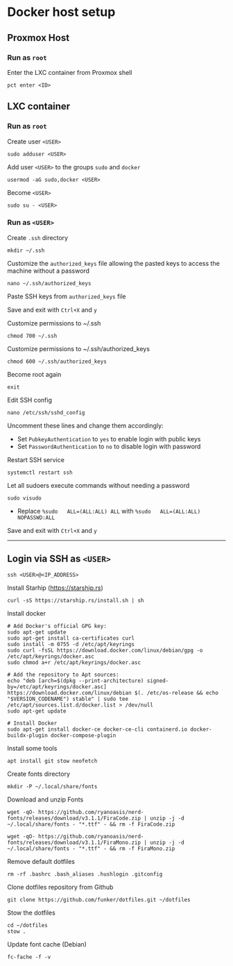# Docker host setup

## Proxmox Host

### Run as `root`

Enter the LXC container from Proxmox shell

    pct enter <ID>

## LXC container

### Run as `root`

Create user `<USER>`

    sudo adduser <USER>

Add user `<USER>` to the groups `sudo` and `docker`

    usermod -aG sudo,docker <USER>

Become `<USER>`
    
    sudo su - <USER>

### Run as `<USER>`
Create `.ssh` directory
    
    mkdir ~/.ssh

Customize the `authorized_keys` file allowing the pasted keys to access the machine without a password
    
    nano ~/.ssh/authorized_keys

Paste SSH keys from `authorized_keys` file


Save and exit with `Ctrl+X` and `y`

Customize permissions to ~/.ssh

    chmod 700 ~/.ssh

Customize permissions to ~/.ssh/authorized_keys
    
    chmod 600 ~/.ssh/authorized_keys

Become root again

    exit

Edit SSH config

    nano /etc/ssh/sshd_config

Uncomment these lines and change them accordingly:

- Set `PubkeyAuthentication` to `yes` to enable login with public keys
- Set `PasswordAuthentication` to `no` to disable login with password

Restart SSH service

    systemctl restart ssh

Let all sudoers execute commands without needing a password

    sudo visudo

- Replace `%sudo   ALL=(ALL:ALL) ALL` with `%sudo   ALL=(ALL:ALL) NOPASSWD:ALL`

Save and exit with `Ctrl+X` and `y`

---

## Login via SSH as `<USER>`

    ssh <USER>@<IP_ADDRESS>

Install Starhip (https://starship.rs)

    curl -sS https://starship.rs/install.sh | sh

Install docker

    # Add Docker's official GPG key:
    sudo apt-get update
    sudo apt-get install ca-certificates curl
    sudo install -m 0755 -d /etc/apt/keyrings
    sudo curl -fsSL https://download.docker.com/linux/debian/gpg -o /etc/apt/keyrings/docker.asc
    sudo chmod a+r /etc/apt/keyrings/docker.asc

    # Add the repository to Apt sources:
    echo "deb [arch=$(dpkg --print-architecture) signed-by=/etc/apt/keyrings/docker.asc] https://download.docker.com/linux/debian $(. /etc/os-release && echo "$VERSION_CODENAME") stable" | sudo tee /etc/apt/sources.list.d/docker.list > /dev/null
    sudo apt-get update

    # Install Docker
    sudo apt-get install docker-ce docker-ce-cli containerd.io docker-buildx-plugin docker-compose-plugin

Install some tools

    apt install git stow neofetch

Create fonts directory

    mkdir -P ~/.local/share/fonts

Download and unzip Fonts

    wget -qO- https://github.com/ryanoasis/nerd-fonts/releases/download/v3.1.1/FiraCode.zip | unzip -j -d ~/.local/share/fonts - "*.ttf" - && rm -f FiraCode.zip

    wget -qO- https://github.com/ryanoasis/nerd-fonts/releases/download/v3.1.1/FiraMono.zip | unzip -j -d ~/.local/share/fonts - "*.ttf" - && rm -f FiraMono.zip

Remove default dotfiles

    rm -rf .bashrc .bash_aliases .hushlogin .gitconfig

Clone dotfiles repository from Github

    git clone https://github.com/funker/dotfiles.git ~/dotfiles

Stow the dotfiles

    cd ~/dotfiles
    stow .

Update font cache (Debian)

    fc-fache -f -v

